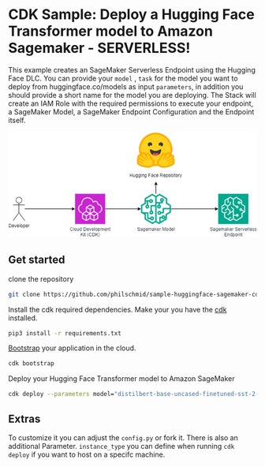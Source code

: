 
# CDK Sample: Deploy a Hugging Face Transformer model to Amazon Sagemaker - SERVERLESS!

This example creates an SageMaker Serverless Endpoint using the Hugging Face DLC. You can provide your `model` , `task` for the model you want to deploy from huggingface.co/models as input `parameters`, in addition you should provide a short name for the model you are deploying. The Stack will create an IAM Role with the required permissions to execute your endpoint, a SageMaker Model, a SageMaker Endpoint Configuration and the Endpoint itself. 

![image.png](./image.png)

## Get started 

clone the repository 
```bash
git clone https://github.com/philschmid/sample-huggingface-sagemaker-cdk.git
```

Install the cdk required dependencies. Make your you have the [cdk](https://docs.aws.amazon.com/cdk/latest/guide/getting_started.html#getting_started_install) installed.
```bash
pip3 install -r requirements.txt
```

[Bootstrap](https://docs.aws.amazon.com/cdk/latest/guide/bootstrapping.html) your application in the cloud.

```bash
cdk bootstrap
```

Deploy your Hugging Face Transformer model to Amazon SageMaker

```bash
cdk deploy --parameters model="distilbert-base-uncased-finetuned-sst-2-english" --parameters task="text-classification" --parameters modelShortName="text-classification"
```

## Extras

To customize it you can adjust the `config.py` or fork it. There is also an additional Parameter. `instance_type` you can define when running `cdk deploy` if you want to host on a specifc machine. 
